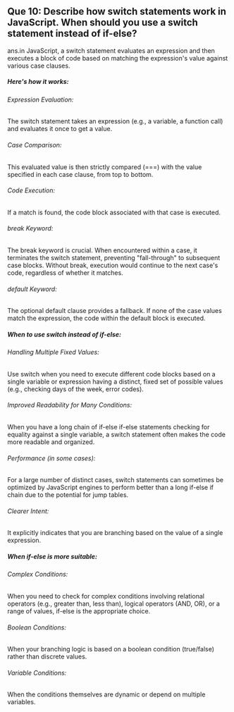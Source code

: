 ## Que 10: Describe how switch statements work in JavaScript. When should you use a switch statement instead of if-else? 

ans.in JavaScript, a switch statement evaluates an expression and then executes a block of code based on matching the expression's value against various case clauses.

##### Here's how it works:
###### Expression Evaluation:
The switch statement takes an expression (e.g., a variable, a function call) and evaluates it once to get a value.

###### Case Comparison:
This evaluated value is then strictly compared (===) with the value specified in each case clause, from top to bottom.
###### Code Execution:
If a match is found, the code block associated with that case is executed. 
###### break Keyword:
The break keyword is crucial. When encountered within a case, it terminates the switch statement, preventing "fall-through" to subsequent case blocks. Without break, execution would continue to the next case's code, regardless of whether it matches.
###### default Keyword:
The optional default clause provides a fallback. If none of the case values match the expression, the code within the default block is executed.
##### When to use switch instead of if-else:

###### Handling Multiple Fixed Values:
Use switch when you need to execute different code blocks based on a single variable or expression having a distinct, fixed set of possible values (e.g., checking days of the week, error codes).
###### Improved Readability for Many Conditions:
When you have a long chain of if-else if-else statements checking for equality against a single variable, a switch statement often makes the code more readable and organized.
###### Performance (in some cases):
For a large number of distinct cases, switch statements can sometimes be optimized by JavaScript engines to perform better than a long if-else if chain due to the potential for jump tables.
###### Clearer Intent:
It explicitly indicates that you are branching based on the value of a single expression.
##### When if-else is more suitable:
###### Complex Conditions:
When you need to check for complex conditions involving relational operators (e.g., greater than, less than), logical operators (AND, OR), or a range of values, if-else is the appropriate choice.
###### Boolean Conditions:
When your branching logic is based on a boolean condition (true/false) rather than discrete values.
###### Variable Conditions:
When the conditions themselves are dynamic or depend on multiple variables.




